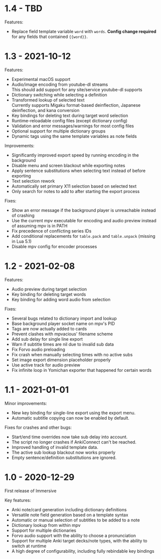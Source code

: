 # 1.4 - TBD

Features:
- Replace field template variable `word` with `words`.
  **Config change required** for any fields that contained `{{word}}`.

# 1.3 - 2021-10-12

Features:
- Experimental macOS support
- Audio/image encoding from youtube-dl streams  
  This should add support for any site/service youtube-dl supports
- Dictionary switching while selecting a definition
- Transformed lookup of selected text  
  Currently supports Migaku format-based deinflection, Japanese deinflection, and kana conversion
- Key bindings for deleting text during target word selection
- Runtime-reloadable config files (except dictionary config)
- Validation and error messages/warnings for most config files
- Optional support for multiple dictionary groups
- Dynamic tags using the same template variables as note fields

Improvements:
- Significantly improved export speed by running encoding in the background
- Disable menu and screen blackout while exporting notes
- Apply sentence substitutions when selecting text instead of before exporting
- Text selection rework
- Automatically set primary X11 selection based on selected text
- Only search for notes to add to after starting the export process

Fixes:
- Show an error message if the background player is unreachable instead of crashing
- Use the current mpv executable for encoding and audio preview instead of assuming mpv is in PATH
- Fix precedence of conflicting series IDs
- Add conditional replacements for `table.pack` and `table.unpack` (missing in Lua 5.1)
- Disable mpv config for encoder processes

# 1.2 - 2021-02-08

Features:
- Audio preview during target selection
- Key binding for deleting target words
- Key binding for adding word audio from selection

Fixes:
- Several bugs related to dictionary import and lookup
- Base background player socket name on mpv's PID
- Tags are now actually added to cards
- Prevent clashes with mpvacious' filename scheme
- Add sub delay for single line export
- Warn if subtitle times are nil due to invalid sub data
- Fix Forvo audio preloading
- Fix crash when manually selecting times with no active subs
- Set image export dimension placeholder properly
- Use active track for audio preview
- Fix infinite loop in Yomichan exporter that happened for certain words

# 1.1 - 2021-01-01

Minor improvements:
- New key binding for single-line export using the export menu.
- Automatic subtitle copying can now be enabled by default.

Fixes for crashes and other bugs:
- Start/end time overrides now take sub delay into account.
- The script no longer crashes if AnkiConnect can't be reached.
- Improved handling of invalid template data.
- The active sub lookup blackout now works properly
- Empty sentence/definition substitutions are ignored.

# 1.0 - 2020-12-29

First release of Immersive

Key features:
- Anki note/card generation including dictionary definitions
- Versatile note field generation based on a template syntax
- Automatic or manual selection of subtitles to be added to a note
- Dictionary lookup from within mpv
- Support for multiple dictionaries
- Forvo audio support with the ability to choose a pronunciation
- Support for multiple Anki target decks/note types, with the ability to switch at runtime
- A high degree of configurability, including fully rebindable key bindings
